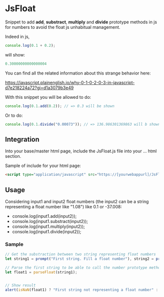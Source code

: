 # JsFloat

Snippet to add **add**, **substract**, **multiply** and **divide** prototype methods in js for numbers to avoid the float js unhabitual management. 

Indeed in js, 

``` Javascript
console.log(0.1 + 0.2);
```

will show:

``` Javascript
0.30000000000000004
```

You can find all the related information about this strange behavior here:

https://javascript.plainenglish.io/why-0-1-0-2-0-3-in-javascript-d7e218224a72?gi=d1a3079b3e49

With this snippet you will be allowed to do:

``` Javascript
console.log(0.1.add(0.2)); // => 0.3 will be shown

```
Or to do:

``` Javascript
console.log(0.1.divide("0.00073")); // => 136.986301369863 will b shown
```

## Integration

Into your base/master html page, include the JsFloat.js file into your <head>...</head> html section.

Sample of include for your html page:

``` HTML
<script type="application/javascript" src="https://[yourwebappurl]/JsFloat.js"></script>
```

## Usage

Considering input1 and input2 float numbers (the input2 can be a string representing a float number like "1.08") like 0.1 or -37.008: 

- console.log(input1.add(input2)); 
- console.log(input1.substract(input2)); 
- console.log(input1.multiply(input2)); 
- console.log(input1.divide(input2));

### Sample

``` Javascript
// Get the substraction between two string representing float numbers
let string1 = prompt("First string. Fill a float number"), string2 = prompt("Second string. Fill a float number");

// Parse the first string to be able to call the number prototype method "substract"
let float1 = parseFloat(string1);


// Show result
alert(isNaN(float1) ? "First string not representing a float number" : \`The result of the substract is: ${float1.substract(string2)}\`);
```
